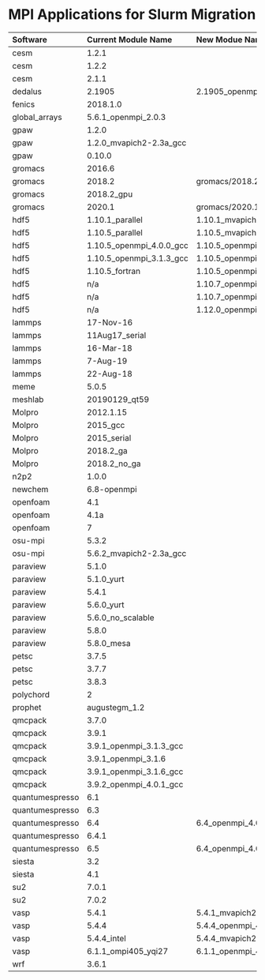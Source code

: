 # MPI Applications for Slurm Migration

| Software | Current Module Name | New Modue Name | Status |
| :--- | :--- | :--- | :--- |
| cesm | 1.2.1 |  |  |
| cesm | 1.2.2 |  |  |
| cesm | 2.1.1 |  |  |
| dedalus | 2.1905 | 2.1905\_openmpi\_4.0.5\_gcc\_10.2\_slurm20 | Completed |
| fenics | 2018.1.0 |  |  |
| global\_arrays | 5.6.1\_openmpi\_2.0.3 |  |  |
| gpaw | 1.2.0 |  |  |
| gpaw | 1.2.0\_mvapich2-2.3a\_gcc |  |  |
| gpaw | 0.10.0 |  |  |
| gromacs | 2016.6 |  |  |
| gromacs | 2018.2 | gromacs/2018.2\_mvapich2\_2.3.4\_gcc\_10.2\_slurm20 | Completed |
| gromacs | 2018.2\_gpu |  |  |
| gromacs | 2020.1 | gromacs/2020.1\_mvapich2\_2.3.4\_gcc\_10.2\_slurm20 | Completed |
| hdf5 | 1.10.1\_parallel | 1.10.1\_mvapich2-2.3.4\_gcc\_10.2\_slurm20 | Completed |
| hdf5 | 1.10.5\_parallel | 1.10.5\_mvapich2-2.3.4\_intel\_2020.2\_slurm20 | Completed |
| hdf5 | 1.10.5\_openmpi\_4.0.0\_gcc | 1.10.5\_openmpi\_4.0.5\_gcc\_10.2\_slurm20 | Completed |
| hdf5 | 1.10.5\_openmpi\_3.1.3\_gcc | 1.10.5\_openmpi\_4.0.5\_gcc\_10.2\_slurm20 | Completed |
| hdf5 | 1.10.5\_fortran | 1.10.5\_openmpi\_4.0.5\_gcc\_10.2\_slurm20 | Completed |
| hdf5 | n/a | 1.10.7\_openmpi\_4.0.5\_gcc\_10.2\_slurm20 | Completed |
| hdf5 | n/a | 1.10.7\_openmpi\_4.0.5\_intel\_2020.2\_slurm20 | Completed |
| hdf5 | n/a | 1.12.0\_openmpi\_4.0.5\_intel\_2020.2\_slurm20 | Completed |
| lammps | 17-Nov-16 |  |  |
| lammps | 11Aug17\_serial |  |  |
| lammps | 16-Mar-18 |  |  |
| lammps | 7-Aug-19 |  |  |
| lammps | 22-Aug-18 |  |  |
| meme | 5.0.5 |  |  |
| meshlab | 20190129\_qt59 |  |  |
| Molpro | 2012.1.15 |  |  |
| Molpro | 2015\_gcc |  |  |
| Molpro | 2015\_serial |  |  |
| Molpro | 2018.2\_ga |  |  |
| Molpro | 2018.2\_no\_ga |  |  |
| n2p2 | 1.0.0 |  |  |
| newchem | 6.8-openmpi |  |  |
| openfoam | 4.1 |  |  |
| openfoam | 4.1a |  |  |
| openfoam | 7 |  | o |
| osu-mpi | 5.3.2 |  |  |
| osu-mpi | 5.6.2\_mvapich2-2.3a\_gcc |  |  |
| paraview | 5.1.0 |  |  |
| paraview | 5.1.0\_yurt |  |  |
| paraview | 5.4.1 |  |  |
| paraview | 5.6.0\_yurt |  |  |
| paraview | 5.6.0\_no\_scalable |  |  |
| paraview | 5.8.0 |  |  |
| paraview | 5.8.0\_mesa |  |  |
| petsc | 3.7.5 |  |  |
| petsc | 3.7.7 |  |  |
| petsc | 3.8.3 |  |  |
| polychord | 2 |  |  |
| prophet | augustegm\_1.2 |  |  |
| qmcpack | 3.7.0 |  |  |
| qmcpack | 3.9.1 |  |  |
| qmcpack | 3.9.1\_openmpi\_3.1.3\_gcc |  |  |
| qmcpack | 3.9.1\_openmpi\_3.1.6 |  |  |
| qmcpack | 3.9.1\_openmpi\_3.1.6\_gcc |  |  |
| qmcpack | 3.9.2\_openmpi\_4.0.1\_gcc |  |  |
| quantumespresso | 6.1 |  |  |
| quantumespresso | 6.3 |  |  |
| quantumespresso | 6.4 | 6.4\_openmpi\_4.0.5\_intel\_slurm20 | Completed |
| quantumespresso | 6.4.1 |  |  |
| quantumespresso | 6.5 | 6.4\_openmpi\_4.0.5\_intel\_slurm20 | Completed |
| siesta | 3.2 |  |  |
| siesta | 4.1 |  |  |
| su2 | 7.0.1 |  |  |
| su2 | 7.0.2 |  |  |
| vasp | 5.4.1 | 5.4.1\_mvapich2-2.3.4\_intel\_2020.2\_slurm20 | Completed |
| vasp | 5.4.4 | 5.4.4\_openmpi\_4.0.5\_gcc\_10.2\_slurm20 | Completed |
| vasp | 5.4.4\_intel | 5.4.4\_mvapich2-2.3.4\_intel\_2020.2\_slurm20 | Completed |
| vasp | 6.1.1\_ompi405\_yqi27 | 6.1.1\_openmpi\_4.0.5\_intel\_2020.2\_yqi27\_slurm20 | Completed |
| wrf | 3.6.1 |  |  |

